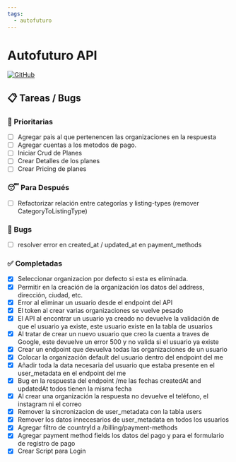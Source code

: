 ```yaml
---
tags:
  - autofuturo
---
```

# Autofuturo API
[![GitHub](https://img.shields.io/badge/GitHub-Repository-blue.svg)](https://github.com/autofuturo/autofuturo-api)

## 📋 Tareas / Bugs
### 🚨 Prioritarias

- [ ] Agregar pais al que pertenencen las organizaciones en la respuesta
- [ ] Agregar cuentas a los metodos de pago.
- [ ] Iniciar Crud de Planes 
- [ ] Crear Detalles de los planes
- [ ] Crear Pricing de planes
### 😴 Para Después
- [ ] Refactorizar relación entre categorías y listing-types (remover CategoryToListingType)

### 🐛 Bugs
- [ ] resolver error en created_at / updated_at en payment_methods 
### ✅ Completadas

- [x] Seleccionar organizacion por defecto si esta es eliminada.
- [x] Permitir en la creación de la organización los datos del address, dirección, ciudad, etc.
- [X] Error al eliminar un usuario desde el endpoint del API 
- [X] El token al crear varias organizaciones se vuelve pesado
- [X] El API al encontrar un usuario ya creado no devuelve la validación de que el usuario ya existe, este usuario existe en la tabla de usuarios
- [X] Al tratar de crear un nuevo usuario que creo la cuenta a traves de Google, este devuelve un error 500 y no valida si el usuario ya existe
- [x] Crear un endpoint que devuelva todas las organizaciones de un usuario
- [x] Colocar la organización default del usuario dentro del endpoint del me
- [x] Añadir toda la data necesaria del usuario que estaba presente en el user_metadata en el endpoint del me
- [x] Bug en la respuesta del endpoint /me las fechas createdAt and updatedAt todos tienen la misma fecha
- [x] Al crear una organización la respuesta no devuelve el teléfono, el instagram ni el correo
- [x] Remover la sincronizacion de user_metadata con la tabla users
- [x] Remover los datos innecesarios de user_metadata en todos los usuarios
- [x] Agregar filtro de countryId a /billing/payment-methods
- [x] Agregar payment method fields los datos del pago y para el formulario de registro de pago
- [x] Crear Script para Login
